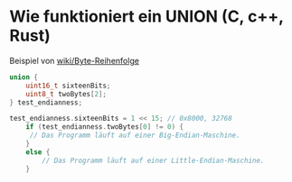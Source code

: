 # Wie funktioniert ein UNION (C, c++, Rust)

Beispiel von [wiki/Byte-Reihenfolge](https://de.wikipedia.org/wiki/Byte-Reihenfolge)

```c
union {
    uint16_t sixteenBits;
    uint8_t twoBytes[2];
} test_endianness;

test_endianness.sixteenBits = 1 << 15; // 0x8000, 32768
    if (test_endianness.twoBytes[0] != 0) {
     // Das Programm läuft auf einer Big-Endian-Maschine.
    }
    else {
        // Das Programm läuft auf einer Little-Endian-Maschine.
    }
```
